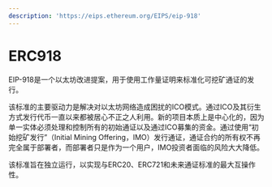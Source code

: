 ```yaml
---
description: 'https://eips.ethereum.org/EIPS/eip-918'
---
```


# ERC918

EIP-918是一个以太坊改进提案，用于使用工作量证明来标准化可挖矿通证的发行。

该标准的主要驱动力是解决对以太坊网络造成困扰的ICO模式。通过ICO及其衍生方式发行代币一直以来都被居心不正之人利用。新的项目本质上是中心化的，因为单一实体必须处理和控制所有的初始通证以及通过ICO募集的资金。通过使用“初始挖矿发行”（Initial Mining Offering，IMO）发行通证，通证合约的所有权不再完全属于部署者，而部署者只是作为一个用户，IMO投资者面临的风险大大降低。

该标准旨在独立运行，以实现与ERC20、ERC721和未来通证标准的最大互操作性。

